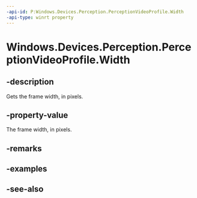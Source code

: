 ```yaml
---
-api-id: P:Windows.Devices.Perception.PerceptionVideoProfile.Width
-api-type: winrt property
---
```


<!-- Property syntax
public int Width { get; }
-->

# Windows.Devices.Perception.PerceptionVideoProfile.Width

## -description
Gets the frame width, in pixels.

## -property-value
The frame width, in pixels.

## -remarks

## -examples

## -see-also
